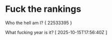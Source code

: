 # Fuck the rankings

Who the hell am I?
{ 22533395 }

What fucking year is it?
[ 2025-10-15T17:56:40Z ]
